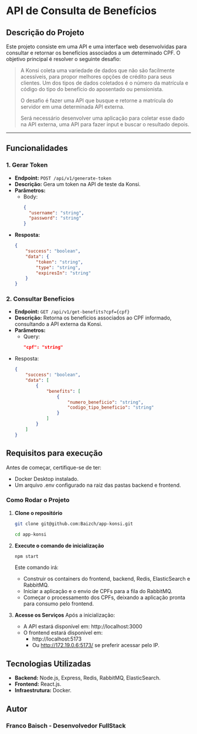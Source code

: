 # API de Consulta de Benefícios

## Descrição do Projeto

Este projeto consiste em uma API e uma interface web desenvolvidas para consultar e retornar os benefícios associados a um determinado CPF. O objetivo principal é resolver o seguinte desafio:

> A Konsi coleta uma variedade de dados que não são facilmente acessíveis, para propor melhores opções de crédito para seus clientes. Um dos tipos de dados coletados é o número da matrícula e código do tipo do benefício do aposentado ou pensionista.
>
> O desafio é fazer uma API que busque e retorne a matrícula do servidor em uma determinada API externa.
>
> Será necessário desenvolver uma aplicação para coletar esse dado na API externa, uma API para fazer input e buscar o resultado depois.

---

## Funcionalidades

### **1. Gerar Token**
- **Endpoint:** `POST /api/v1/generate-token`
- **Descrição:** Gera um token na API de teste da Konsi.
- **Parâmetros:**
  - Body:
    ```json
    {
      "username": "string",
      "password": "string"
    }
    ```
- **Resposta:**
  ```json
  {
      "success": "boolean",
      "data": {
          "token": "string",
          "type": "string",
          "expiresIn": "string"
      }
  }

### 2. Consultar Benefícios
- **Endpoint:** `GET /api/v1/get-benefits?cpf={cpf}`
- **Descrição:** Retorna os benefícios associados ao CPF informado, consultando a API externa da Konsi.
- **Parâmetros:**
  - Query:
    ```json
    "cpf": "string"
    
- Resposta:
  ```json
  {
      "success": "boolean",
      "data": [
          {
              "benefits": [
                  {
                      "numero_beneficio": "string",
                      "codigo_tipo_beneficio": "string"
                  }
              ]
          }
      ]
  }

## Requisitos para execução
Antes de começar, certifique-se de ter:
- Docker Desktop instalado.
- Um arquivo .env configurado na raiz das pastas backend e frontend.

### Como Rodar o Projeto
1. **Clone o repositório**

    ```bash
    git clone git@github.com:Baizch/app-konsi.git
    
    cd app-konsi
    ```
2. **Execute o comando de inicialização**
    ```bash
   npm start
    ```
    Este comando irá:
     - Construir os containers do frontend, backend, Redis, ElasticSearch e RabbitMQ.
     - Iniciar a aplicação e o envio de CPFs para a fila do RabbitMQ.
     - Começar o processamento dos CPFs, deixando a aplicação pronta para consumo pelo frontend.

3. **Acesse os Serviços**
Após a inicialização:
    - A API estará disponível em: http://localhost:3000
    - O frontend estará disponível em:
      - http://localhost:5173
      - Ou http://172.19.0.6:5173/ se preferir acessar pelo IP.
     
## Tecnologias Utilizadas
- **Backend:** Node.js, Express, Redis, RabbitMQ, ElasticSearch.
- **Frontend:** React.js.
- **Infraestrutura:** Docker.

## Autor
### Franco Baisch - Desenvolvedor FullStack
